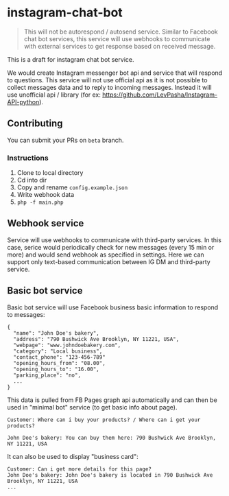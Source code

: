 # instagram-chat-bot

> This will not be autorespond / autosend service. Similar to Facebook chat bot services, this service will use webhooks to communicate with external services to get response based on received message.


This is a draft for instagram chat bot service.

We would create Instagram messenger bot api and service that will respond to questions. This service will not use official api as it is not possible to collect messages data and to reply to incoming messages. Instead it will use unofficial api / library (for ex: https://github.com/LevPasha/Instagram-API-python).


## Contributing
You can submit your PRs on `beta` branch.

### Instructions

1. Clone to local directory
2. Cd into dir
3. Copy and rename `config.example.json`
4. Write webhook data 
2. `php -f main.php`


## Webhook service

Service  will use webhooks to communicate with third-party services. In this case, serice would periodically check for new messages (every 15 min or more) and would send webhook as specified in settings. Here we can support only text-based communication between IG DM and third-party service.

## Basic bot service

Basic bot service will use Facebook business basic information to respond to messages:

```
{
  "name": "John Doe's bakery",
  "address": "790 Bushwick Ave Brooklyn, NY 11221, USA",
  "webpage": "www.johndoebakery.com",
  "category": "Local business",
  "contact_phone": "123-456-789"
  "opening_hours_from": "08.00",
  "opening_hours_to": "16.00",
  "parking_place": "no",
  ...
}
```

This data is pulled from FB Pages graph api automatically and can then be used in "minimal bot" service (to get basic info about page). 

```
Customer: Where can i buy your products? / Where can i get your products?

John Doe's bakery: You can buy them here: 790 Bushwick Ave Brooklyn, NY 11221, USA

```

It can also be used to display "business card":


```
Customer: Can i get more details for this page?
John Doe's bakery: John Doe's bakery is located in 790 Bushwick Ave Brooklyn, NY 11221, USA
...
```


